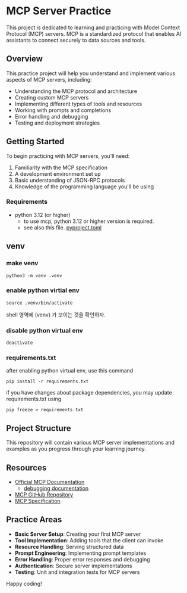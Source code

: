 # MCP Server Practice

This project is dedicated to learning and practicing with Model Context Protocol (MCP) servers. MCP is a standardized protocol that enables AI assistants to connect securely to data sources and tools.

## Overview

This practice project will help you understand and implement various aspects of MCP servers, including:

- Understanding the MCP protocol and architecture
- Creating custom MCP servers
- Implementing different types of tools and resources
- Working with prompts and completions
- Error handling and debugging
- Testing and deployment strategies

## Getting Started

To begin practicing with MCP servers, you'll need:

1. Familiarity with the MCP specification
2. A development environment set up
3. Basic understanding of JSON-RPC protocols
4. Knowledge of the programming language you'll be using

### Requirements


- python 3.12 (or higher)
  - to use mcp, python 3.12 or higher version is required.
  - see also this file. [pyproject.toml](pyproject.toml)

## venv

### make venv

```
python3 -m venv .venv
```

### enable python virtial env

```
source .venv/bin/activate
```
 
shell 영역에 (venv) 가 보이는 것을 확인하자. 

### disable python virtual env

```
deactivate
```

### requirements.txt

after enabling python virtual env, use this command

```
pip install -r requirements.txt
```

if you have changes about package dependencies, you may update requirements.txt using

```
pip freeze > requirements.txt
```

## Project Structure

This repository will contain various MCP server implementations and examples as you progress through your learning journey.

## Resources

- [Official MCP Documentation](https://modelcontextprotocol.io/)
  - [debugging documentation](https://modelcontextprotocol.io/docs/tools/debugging)
- [MCP GitHub Repository](https://github.com/modelcontextprotocol)
- [MCP Specification](https://spec.modelcontextprotocol.io/)

## Practice Areas

- **Basic Server Setup**: Creating your first MCP server
- **Tool Implementation**: Adding tools that the client can invoke
- **Resource Handling**: Serving structured data
- **Prompt Engineering**: Implementing prompt templates
- **Error Handling**: Proper error responses and debugging
- **Authentication**: Secure server implementations
- **Testing**: Unit and integration tests for MCP servers

Happy coding!
